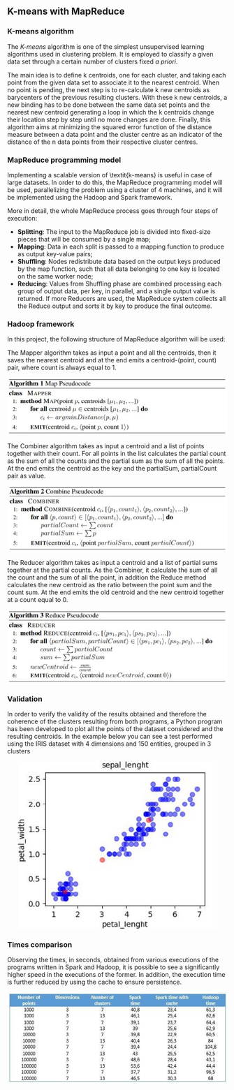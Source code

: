 ## K-means with MapReduce

### K-means algorithm
The *K-means* algorithm is one of the simplest unsupervised learning algorithms used in clustering problem. It is employed to classify a given data set through a certain number of clusters fixed *a priori*.

The main idea is to define k centroids, one for each cluster, and taking each point from the given data set to associate it to the nearest centroid. When no point is pending, the next step is to re-calculate k new centroids as barycenters of the previous resulting clusters. With these k new centroids, a new binding has to be done between the same data set points and the nearest new centroid generating a loop in which the k centroids change their location step by step until no more changes are done. Finally, this algorithm aims at minimizing the squared error function of the distance measure between a data point and the cluster centre as an indicator of the distance of the n data points from their respective cluster centres.

### MapReduce programming model
Implementing a scalable version of \textit{k-means} is useful in case of large datasets. In order to do this, the MapReduce programming model will be used, parallelizing the problem using a cluster of 4 machines, and it will be implemented using the Hadoop and Spark framework.

More in detail, the whole MapReduce process goes through four steps of execution:
- **Splitting**: The input to the MapReduce job is divided into fixed-size pieces that will be consumed by a single map;
- **Mapping**: Data in each split is passed to a mapping function to produce as output key-value pairs;
- **Shuffling**: Nodes redistribute data based on the output keys produced by the map function, such that all data belonging to one key is located on the same worker node;
- **Reducing**: Values from Shuffling phase are combined processing each group of output data, per key, in parallel, and a single output value is returned. If more Reducers are used, the MapReduce system collects all the Reduce output and sorts it by key to produce the final outcome.

### Hadoop framework
In this project, the following structure of MapReduce algorithm will be used:

The Mapper algorithm takes as input a point and all the centroids, then it saves the nearest centroid and at the end emits a centroid-(point, count) pair, where count is always equal to 1.
<p align="center">
  <img src="https://github.com/davide-coccomini/kmeans-mapreduce/blob/master/Images/MapMethod.JPG">
</p>

The Combiner algorithm takes as input a centroid and a list of points together with their count. For all points in the list calculates the partial count as the sum of all the counts and the partial sum as the sum of all the points. At the end emits the centroid as the key and the partialSum, partialCount pair as value.
<p align="center">
  <img src="https://github.com/davide-coccomini/kmeans-mapreduce/blob/master/Images/CombineMethod.JPG">
</p>

The Reducer algorithm takes as input a centroid and a list of partial sums together at the partial counts. As the Combiner, it calculate the sum of all the count and the sum of all the point, in addition the Reduce method calculates the new centroid as the ratio between the point sum and the count sum. At the end emits the old centroid and the new centroid together at a count equal to 0.
<p align="center">
  <img src="https://github.com/davide-coccomini/kmeans-mapreduce/blob/master/Images/ReduceMethod.JPG">
</p>

### Validation
In order to verify the validity of the results obtained and therefore the coherence of the clusters resulting from both programs, a Python program has been developed to plot all the points of the dataset considered and the resulting centroids. In the example below you can see a test performed using the IRIS dataset with 4 dimensions and 150 entities, grouped in 3 clusters
<p align="center">
  <img src="https://github.com/davide-coccomini/kmeans-mapreduce/blob/master/Images/iris.png">
</p>


### Times comparison
Observing the times, in seconds, obtained from various executions of the programs written in Spark and Hadoop, it is possible to see a significantly higher speed in the executions of the former. In addition, the execution time is further reduced by using the cache to ensure persistence.
<p align="center">
  <img src="https://github.com/davide-coccomini/kmeans-mapreduce/blob/master/Images/TimeTable.jpg">
</p>


